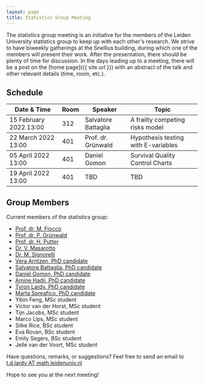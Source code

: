 ```yaml
---
layout: page
title: Statistics Group Meeting
---
```


<!---
<p class="message">
  Hey there! This page is included as an example. Feel free to customize it for your own use upon downloading. Carry on!
</p>
-->

The statistics group meeting is an initiative for the members of the Leiden University statistics group to keep up with each other's research. We strive to have
biweekly gatherings at the Snellius building, during which one of the members will present their work. After the presentation, there should be plenty of time
for discussion. In the days leading up to a meeting, there will be a post on the [home page]({{ site.url }}) with an abstract of the talk and other relevant 
details (time, room, etc.).

## Schedule

<table>
  <thead>
    <tr>
	    <th>Date & Time</th>
      <th>Room</th>
      <th>Speaker</th>
      <th>Topic</th>
    </tr>
  </thead>
  <tbody>
    <tr>
	    <td>15 February 2022 13:00</td>
      <td>312</td>
      <td>Salvatore Battaglia</td>
      <td>A frailty competing risks model</td>
    </tr>
  </tbody>
  <tbody>
    <tr>
	    <td>22 March 2022 13:00</td>
      <td>401</td>
      <td>Prof. dr. Grünwald</td>
      <td>Hypothesis testing with E-variables</td>
    </tr>
  </tbody>
  <tbody>
    <tr>
	    <td>05 April 2022 13:00</td>
      <td>401</td>
      <td>Daniel Gomon</td>
      <td>Survival Quality Control Charts</td>
    </tr>
  </tbody>
  <tbody>
    <tr>
	    <td>19 April 2022 13:00</td>
      <td>401</td>
      <td>TBD</td>
      <td>TBD</td>
    </tr>
  </tbody>
</table>

## Group Members

Current members of the statistics group:

* <a href="https://www.universiteitleiden.nl/en/staffmembers/marta-fiocco#tab-1" target="_blank">Prof. dr. M. Fiocco</a>
* <a href="http://www.grunwald.nl" target="_blank">Prof. dr. P. Grünwald</a>
* <a href="https://www.lumc.nl/org/bds/medewerkers/hputter" target="_blank">Prof. dr. H. Putter</a>
* <a href="https://www.universiteitleiden.nl/medewerkers/valentina-masarotto#tab-1" target="_blank">Dr. V. Masarotto</a>
* <a href="https://mirkosignorelli.github.io" target="_blank">Dr. M. Signorelli</a>
* <a href="https://www.universiteitleiden.nl/en/staffmembers/vera-arntzen#tab-1" target="_blank">Vera Arntzen, PhD candidate</a>
* <a href="https://www.universiteitleiden.nl/en/staffmembers/salvatore-battaglia-salvatore#tab-1" target="_blank">Salvatore Battaglia, PhD candidate</a>
* <a href="https://www.universiteitleiden.nl/en/staffmembers/daniel-gomon#tab-1" target="_blank">Daniel Gomon, PhD candidate</a>
* <a href="https://www.universiteitleiden.nl/en/staffmembers/amine-hadji#tab-1">Amine Hadji, PhD candidate</a>
* <a href="{{ site.url }}/contact/">Tyron Lardy, PhD candidate</a>
* <a href="https://www.universiteitleiden.nl/en/staffmembers/marta-spreafico#tab-1" target="_blank">Marta Spreafico, PhD candidate</a>
* Yibin Feng, MSc student
* Victor van der Horst, MSc student
* Tijn Jacobs, MSc student
* Marco Lips, MSc student
* Silke Rice, BSc student
* Eva Rovan, BSc student
* Emily Segers, BSc student
* Jelle van der Voort, MSc student


Have questions, remarks, or suggestions? Feel free to send an email to <a href="mailto:t.d.lardy@math.leidenuniv.nl">t.d.lardy AT math.leidenuniv.nl</a>

Hope to see you at the next meeting!
